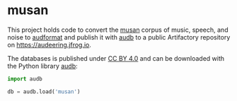 # musan

This project holds code
to convert the [musan] corpus of music, speech, and noise
to [audformat]
and publish it with [audb]
to a public Artifactory repository
on https://audeering.jfrog.io.

The databases is published under [CC BY 4.0]
and can be downloaded with the Python library [audb]:

```python
import audb

db = audb.load('musan')
```

[CC BY 4.0]: https://creativecommons.org/licenses/by/4.0/
[musan]: https://www.openslr.org/17/
[audb]: https://github.com/audeering/audb/
[audformat]: https://github.com/audeering/audformat/
